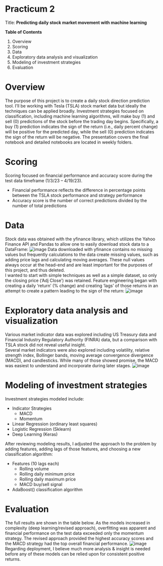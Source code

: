# Practicum 2
Title: **Predicting daily stock market movement with machine learning**

**Table of Contents**
1. Overview
2. Scoring
3. Data
4. Exploratory data analysis and visualization
5. Modeling of investment strategies
6. Evaluation

# Overview
The purpose of this project is to create a daily stock direction prediction tool. I’ll be working with Tesla (TSLA) stock market data but ideally the techniques can be applied broadly. Investment strategies focused on classification, including machine learning algorithms, will make buy (1) and sell (0) predictions of the stock before the trading day begins. Specifically, a buy (1) prediction indicates the sign of the return (i.e., daily percent change) will be positive for the predicted day, while the sell (0) prediction indicates the sign of the return will be negative. The presentation covers the final notebook and detailed notebooks are located in weekly folders.

# Scoring 
Scoring focused on financial performance and accuracy score during the test data timeframe (1/3/23 – 4/19/23).
- Financial performance reflects the difference in percentage points between the TSLA stock performance and strategy performance
- Accuracy score is the number of correct predictions divided by the number of total predictions
# Data
Stock data was obtained with the yfinance library, which utilizes the Yahoo Finance API and Pandas to allow one to easily download stock data to a DataFrame:
![image](https://user-images.githubusercontent.com/102693978/235254630-f0a92858-ccfa-4e68-8e0b-1669e4bf9618.png)
Data downloaded with yfinance contains no missing values but frequently calculations to the data create missing values, such as adding price lags and calculating moving averages. These null values always occur at the head-end and are least important for the purposes of this project, and thus deleted. <br> I wanted to start with simple techniques as well as a simple dataset, so only the closing price (‘Adj Close’) was retained. Feature engineering began with creating a daily ‘return’ (% change) and creating ‘lags’ of those returns in an attempt to create a pattern leading to the sign of the return:
![image](https://user-images.githubusercontent.com/102693978/235254697-662d6330-300b-4ec1-bee2-3b2cf35750be.png)
# Exploratory data analysis and visualization
Various market indicator data was explored including US Treasury data and Financial Industry Regulatory Authority (FINRA) data, but a comparison with TSLA stock did not reveal useful insight. <br> Several market indicators were also explored including volatility, relative strength index, Bollinger bands, moving average convergence divergence (MACD), and candlesticks. While many of those showed promise, the MACD was easiest to understand and incorporate during later stages.
![image](https://user-images.githubusercontent.com/102693978/235254799-83be5621-fbec-44d7-83ea-963824dfd7d4.png)
# Modeling of investment strategies
Investment strategies modeled include:
- Indicator Strategies
  - MACD
  -	Momentum
- Linear Regression (ordinary least squares)
- Logistic Regression (Sklearn)
- Deep Learning (Keras)

After reviewing modeling results, I adjusted the approach to the problem by adding features, adding lags of those features, and choosing a new classification algorithm:
- Features (10 lags each)
  - Rolling volume
  - Rolling daily minimum price
  - Rolling daily maximum price
  - MACD buy/sell signal
- AdaBoost() classification algorithm
# Evaluation
The full results are shown in the table below. As the models increased in complexity (deep learning/revised approach), overfitting was apparent and financial performance on the test data exceeded only the momentum strategy. The revised approach provided the highest accuracy scores and the MACD strategy had the top overall financial performance. 
![image](https://user-images.githubusercontent.com/102693978/235255264-21bdbf69-2e13-4315-9256-a358832f60ab.png)
Regarding deployment, I believe much more analysis & insight is needed before any of these models can be relied upon for consistent positive returns.
